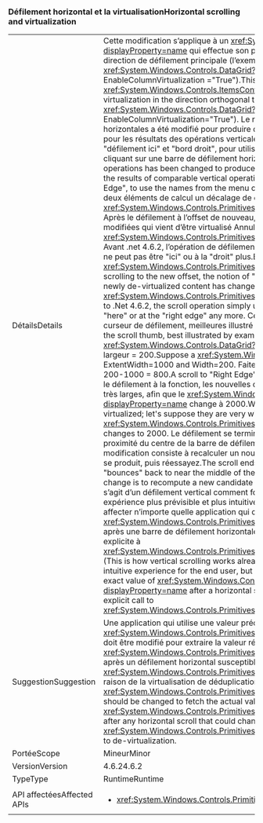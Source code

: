 ### <a name="horizontal-scrolling-and-virtualization"></a><span data-ttu-id="97fcc-101">Défilement horizontal et la virtualisation</span><span class="sxs-lookup"><span data-stu-id="97fcc-101">Horizontal scrolling and virtualization</span></span>

|   |   |
|---|---|
|<span data-ttu-id="97fcc-102">Détails</span><span class="sxs-lookup"><span data-stu-id="97fcc-102">Details</span></span>|<span data-ttu-id="97fcc-103">Cette modification s’applique à un <xref:System.Windows.Controls.ItemsControl?displayProperty=name> qui effectue son propre virtualisation dans le sens orthogonale à la direction de défilement principale (l’exemple principal est <xref:System.Windows.Controls.DataGrid?displayProperty=name> avec EnableColumnVirtualization =&quot;True&quot;).</span><span class="sxs-lookup"><span data-stu-id="97fcc-103">This change applies to an <xref:System.Windows.Controls.ItemsControl?displayProperty=name> that does its own virtualization in the direction orthogonal to the main scrolling direction (the chief example is <xref:System.Windows.Controls.DataGrid?displayProperty=name> with EnableColumnVirtualization=&quot;True&quot;).</span></span>  <span data-ttu-id="97fcc-104">Le résultat de certaines opérations de défilement horizontales a été modifié pour produire des résultats qui sont plus intuitive et plus similaire pour les résultats des opérations verticales comparables. Les opérations suivantes sont &quot;défilement ici&quot; et &quot;bord droit&quot;, pour utiliser les noms à partir du menu obtenu en double-cliquant sur une barre de défilement horizontale.</span><span class="sxs-lookup"><span data-stu-id="97fcc-104">The outcome of certain horizontal scrolling operations has been changed to produce results that are more intuitive and more analogous to the results of comparable vertical operations.The operations include &quot;Scroll Here&quot; and &quot;Right Edge&quot;, to use the names from the menu obtained by right-clicking a horizontal scrollbar.</span></span>  <span data-ttu-id="97fcc-105">Ces deux éléments de calcul un décalage de candidat et un appel <xref:System.Windows.Controls.Primitives.IScrollInfo.SetHorizontalOffset(System.Double)>. Après le défilement à l’offset de nouveau, la notion de &quot;ici&quot; ou &quot;droit&quot; ont peut-être été modifiées qui vient d’être virtualisé Annuler contenu a été modifié la valeur de <xref:System.Windows.Controls.Primitives.IScrollInfo.ExtentWidth?displayProperty=name>. Avant .net 4.6.2, l’opération de défilement utilise simplement le décalage candidate, bien qu’il ne peut pas être &quot;ici&quot; ou à la &quot;droit&quot; plus.</span><span class="sxs-lookup"><span data-stu-id="97fcc-105">Both of these compute a candidate offset and call <xref:System.Windows.Controls.Primitives.IScrollInfo.SetHorizontalOffset(System.Double)>.After scrolling to the new offset, the notion of &quot;here&quot; or &quot;right edge&quot; may have changed because newly de-virtualized content has changed the value of <xref:System.Windows.Controls.Primitives.IScrollInfo.ExtentWidth?displayProperty=name>.Prior to .Net 4.6.2, the scroll operation simply uses the candidate offset, even though it may not be &quot;here&quot; or at the &quot;right edge&quot; any more.</span></span>  <span data-ttu-id="97fcc-106">Cela entraîne des effets tels que &quot;rebondissent&quot; le curseur de défilement, meilleures illustré par l’exemple.</span><span class="sxs-lookup"><span data-stu-id="97fcc-106">This results in effects like &quot;bouncing&quot; the scroll thumb, best illustrated by example.</span></span> <span data-ttu-id="97fcc-107">Supposons qu’un <xref:System.Windows.Controls.DataGrid?displayProperty=name> a ExtentWidth = 1000 et la largeur = 200.</span><span class="sxs-lookup"><span data-stu-id="97fcc-107">Suppose a <xref:System.Windows.Controls.DataGrid?displayProperty=name> has ExtentWidth=1000 and Width=200.</span></span>  <span data-ttu-id="97fcc-108">Faites défiler un &quot;bord droit&quot; candidat utilise décalage 200-1000 = 800.</span><span class="sxs-lookup"><span data-stu-id="97fcc-108">A scroll to &quot;Right Edge&quot; uses candidate offset 1000 - 200 = 800.</span></span>  <span data-ttu-id="97fcc-109">Pendant le défilement à la fonction, les nouvelles colonnes sont de-virtualisé ; Supposons qu’ils sont très larges, afin que le <xref:System.Windows.Controls.Primitives.IScrollInfo.ExtentWidth?displayProperty=name> change à 2000.</span><span class="sxs-lookup"><span data-stu-id="97fcc-109">While scrolling to that offset, new columns are de- virtualized; let's suppose they are very wide, so that the <xref:System.Windows.Controls.Primitives.IScrollInfo.ExtentWidth?displayProperty=name> changes to 2000.</span></span>  <span data-ttu-id="97fcc-110">Le défilement se termine par HorizontalOffset = 800 et curseur &quot;rebondit&quot; à proximité du centre de la barre de défilement - précisément à 800/2000 = 40 %. La modification consiste à recalculer un nouveau décalage de candidat Lorsque cette situation se produit, puis réessayez.</span><span class="sxs-lookup"><span data-stu-id="97fcc-110">The scroll ends with HorizontalOffset=800, and the thumb &quot;bounces&quot; back to near the middle of the scrollbar - precisely at 800/2000 = 40%.The change is to recompute a new candidate offset when this situation occurs, and try again.</span></span> <span data-ttu-id="97fcc-111">(Il s’agit d’un défilement vertical comment fonctionne déjà.) La modification génère une expérience plus prévisible et plus intuitive pour l’utilisateur final, mais il peut également affecter n’importe quelle application qui dépend de la valeur exacte du <xref:System.Windows.Controls.Primitives.IScrollInfo.HorizontalOffset?displayProperty=name> après une barre de défilement horizontale, si l’appelé par l’utilisateur final ou par un appel explicite à <xref:System.Windows.Controls.Primitives.IScrollInfo.SetHorizontalOffset(System.Double)>.</span><span class="sxs-lookup"><span data-stu-id="97fcc-111">(This is how vertical scrolling works already.)The change produces a more predictable and intuitive experience for the end user, but it could also affect any app that depends on the exact value of <xref:System.Windows.Controls.Primitives.IScrollInfo.HorizontalOffset?displayProperty=name> after a horizontal scroll, whether invoked by the end user or by an explicit call to <xref:System.Windows.Controls.Primitives.IScrollInfo.SetHorizontalOffset(System.Double)>.</span></span>|
|<span data-ttu-id="97fcc-112">Suggestion</span><span class="sxs-lookup"><span data-stu-id="97fcc-112">Suggestion</span></span>|<span data-ttu-id="97fcc-113">Une application qui utilise une valeur prédite pour <xref:System.Windows.Controls.Primitives.IScrollInfo.HorizontalOffset?displayProperty=name> doit être modifié pour extraire la valeur réelle (et la valeur de <xref:System.Windows.Controls.Primitives.IScrollInfo.ExtentWidth?displayProperty=name>) après un défilement horizontal susceptibles de changer <xref:System.Windows.Controls.Primitives.IScrollInfo.ExtentWidth?displayProperty=name> en raison de la virtualisation de déduplication.</span><span class="sxs-lookup"><span data-stu-id="97fcc-113">An app that uses a predicted value for <xref:System.Windows.Controls.Primitives.IScrollInfo.HorizontalOffset?displayProperty=name> should be changed to fetch the actual value (and the value of <xref:System.Windows.Controls.Primitives.IScrollInfo.ExtentWidth?displayProperty=name>) after any horizontal scroll that could change <xref:System.Windows.Controls.Primitives.IScrollInfo.ExtentWidth?displayProperty=name> due to de-virtualization.</span></span>|
|<span data-ttu-id="97fcc-114">Portée</span><span class="sxs-lookup"><span data-stu-id="97fcc-114">Scope</span></span>|<span data-ttu-id="97fcc-115">Mineur</span><span class="sxs-lookup"><span data-stu-id="97fcc-115">Minor</span></span>|
|<span data-ttu-id="97fcc-116">Version</span><span class="sxs-lookup"><span data-stu-id="97fcc-116">Version</span></span>|<span data-ttu-id="97fcc-117">4.6.2</span><span class="sxs-lookup"><span data-stu-id="97fcc-117">4.6.2</span></span>|
|<span data-ttu-id="97fcc-118">Type</span><span class="sxs-lookup"><span data-stu-id="97fcc-118">Type</span></span>|<span data-ttu-id="97fcc-119">Runtime</span><span class="sxs-lookup"><span data-stu-id="97fcc-119">Runtime</span></span>|
|<span data-ttu-id="97fcc-120">API affectées</span><span class="sxs-lookup"><span data-stu-id="97fcc-120">Affected APIs</span></span>|<ul><li><xref:System.Windows.Controls.Primitives.IScrollInfo?displayProperty=nameWithType></li></ul>|

